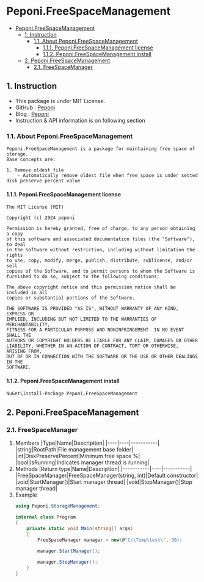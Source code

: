 # Peponi.FreeSpaceManagement


- [Peponi.FreeSpaceManagement](#peponifreespacemanagement)
  - [1. Instruction](#1-instruction)
    - [1.1. About Peponi.FreeSpaceManagement](#11-about-peponifreespacemanagement)
      - [1.1.1. Peponi.FreeSpaceManagement license](#111-peponifreespacemanagement-license)
      - [1.1.2. Peponi.FreeSpaceManagement install](#112-peponifreespacemanagement-install)
  - [2. Peponi.FreeSpaceManagement](#2-peponifreespacemanagement)
    - [2.1. FreeSpaceManager](#21-freespacemanager)


## 1. Instruction


- This package is under MIT License.
- GitHub : [Peponi](https://github.com/peponi-paradise/Peponi)
- Blog : [Peponi](https://peponi-paradise.tistory.com)
- Instruction & API information is on following section


### 1.1. About Peponi.FreeSpaceManagement


```text
Peponi.FreeSpaceManagement is a package for maintaining free space of storage.
Base concepts are:

1. Remove oldest file
    - Automatically remove oldest file when free space is under setted disk preserve percent value
```


#### 1.1.1. Peponi.FreeSpaceManagement license


```text
The MIT License (MIT)

Copyright (c) 2024 peponi

Permission is hereby granted, free of charge, to any person obtaining a copy
of this software and associated documentation files (the "Software"), to deal
in the Software without restriction, including without limitation the rights
to use, copy, modify, merge, publish, distribute, sublicense, and/or sell
copies of the Software, and to permit persons to whom the Software is
furnished to do so, subject to the following conditions:

The above copyright notice and this permission notice shall be included in all
copies or substantial portions of the Software.

THE SOFTWARE IS PROVIDED "AS IS", WITHOUT WARRANTY OF ANY KIND, EXPRESS OR
IMPLIED, INCLUDING BUT NOT LIMITED TO THE WARRANTIES OF MERCHANTABILITY,
FITNESS FOR A PARTICULAR PURPOSE AND NONINFRINGEMENT. IN NO EVENT SHALL THE
AUTHORS OR COPYRIGHT HOLDERS BE LIABLE FOR ANY CLAIM, DAMAGES OR OTHER
LIABILITY, WHETHER IN AN ACTION OF CONTRACT, TORT OR OTHERWISE, ARISING FROM,
OUT OF OR IN CONNECTION WITH THE SOFTWARE OR THE USE OR OTHER DEALINGS IN THE
SOFTWARE.
```


#### 1.1.2. Peponi.FreeSpaceManagement install


```text
NuGet\Install-Package Peponi.FreeSpaceManagement
```


## 2. Peponi.FreeSpaceManagement


### 2.1. FreeSpaceManager


1. Members
    |Type|Name|Description|
    |----|----|-----------|
    |string|RootPath|File management base folder|
    |int|DiskPreservePercent|Minimum free space %|
    |bool|IsRunning|Indicates manager thread is running|
2. Methods
    |Return type|Name|Description|
    |-----------|----|-----------|
    |FreeSpaceManager|FreeSpaceManager(string, int)|Default constructor|
    |void|StartManager()|Start manager thread|
    |void|StopManager()|Stop manager thread|
3. Example
    ```cs
    using Peponi.StorageManagement;

    internal class Program
    {
        private static void Main(string[] args)
        {
            FreeSpaceManager manager = new(@"C:\Temp\test\", 30);
            
            manager.StartManager();

            manager.StopManager();
        }
    }
    ```